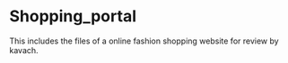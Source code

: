 # Shopping_portal
This includes the files of a online fashion shopping website for review by kavach.
